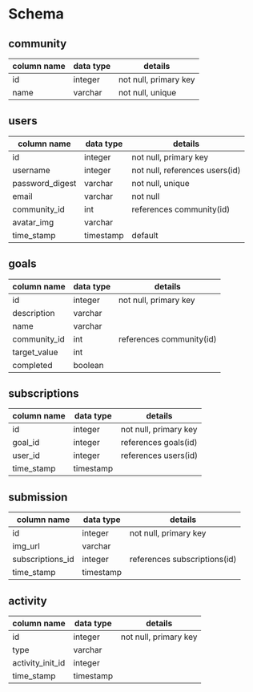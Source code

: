 
# Schema
## community
column name     | data type | details
----------------|-----------|-----------------------
id              | integer   | not null, primary key
name            | varchar   | not null, unique
## users
column name     | data type | details
----------------|-----------|-----------------------
id              | integer   | not null, primary key
username        | integer   | not null, references users(id)
password_digest | varchar   | not null, unique
email           | varchar   | not null
community_id    | int       | references community(id)
avatar_img      | varchar   |
time_stamp      | timestamp | default
## goals
column name     | data type | details
----------------|-----------|-----------------------
id              | integer   | not null, primary key
description     | varchar   |
name            | varchar   |
community_id    | int       | references community(id)
target_value    | int       |
completed       | boolean   |
## subscriptions
column name     | data type | details
----------------|-----------|-----------------------
id              | integer   | not null, primary key
goal_id         | integer   | references goals(id)
user_id         | integer   | references users(id)
time_stamp      | timestamp |
## submission
column name     | data type | details
----------------|-----------|-----------------------
id              | integer   | not null, primary key
img_url         | varchar   |
subscriptions_id| integer   | references subscriptions(id)
time_stamp      | timestamp |
## activity
column name     | data type | details
----------------|-----------|-----------------------
id              | integer   | not null, primary key
type            | varchar   |
activity_init_id| integer   | 
time_stamp      | timestamp |
